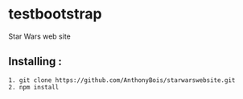 # testbootstrap
Star Wars web site

## Installing :

```
1. git clone https://github.com/AnthonyBois/starwarswebsite.git
2. npm install
```
